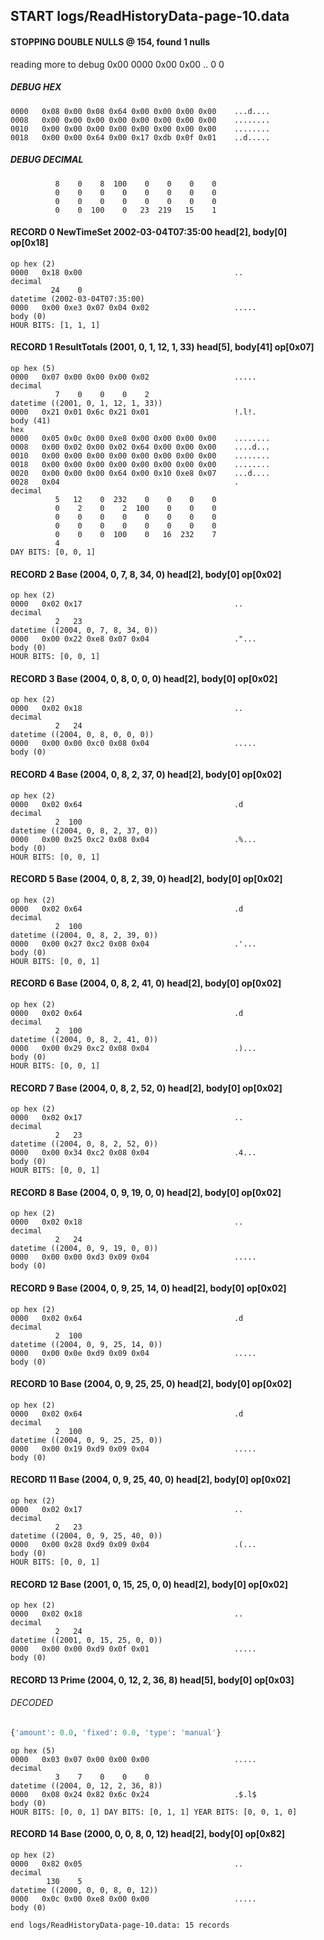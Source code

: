 ## START logs/ReadHistoryData-page-10.data
#### STOPPING DOUBLE NULLS @ 154, found 1 nulls
reading more to debug 0x00
    0000   0x00 0x00                                  ..
              0    0
##### DEBUG HEX
    0000   0x08 0x00 0x08 0x64 0x00 0x00 0x00 0x00    ...d....
    0008   0x00 0x00 0x00 0x00 0x00 0x00 0x00 0x00    ........
    0010   0x00 0x00 0x00 0x00 0x00 0x00 0x00 0x00    ........
    0018   0x00 0x00 0x64 0x00 0x17 0xdb 0x0f 0x01    ..d.....
##### DEBUG DECIMAL
              8    0    8  100    0    0    0    0
              0    0    0    0    0    0    0    0
              0    0    0    0    0    0    0    0
              0    0  100    0   23  219   15    1
#### RECORD 0 NewTimeSet 2002-03-04T07:35:00 head[2], body[0] op[0x18]

    op hex (2)
    0000   0x18 0x00                                  ..
    decimal
             24    0
    datetime (2002-03-04T07:35:00)
    0000   0x00 0xe3 0x07 0x04 0x02                   .....
    body (0)
    HOUR BITS: [1, 1, 1]
#### RECORD 1 ResultTotals (2001, 0, 1, 12, 1, 33) head[5], body[41] op[0x07]

    op hex (5)
    0000   0x07 0x00 0x00 0x00 0x02                   .....
    decimal
              7    0    0    0    2
    datetime ((2001, 0, 1, 12, 1, 33))
    0000   0x21 0x01 0x6c 0x21 0x01                   !.l!.
    body (41)
    hex
    0000   0x05 0x0c 0x00 0xe8 0x00 0x00 0x00 0x00    ........
    0008   0x00 0x02 0x00 0x02 0x64 0x00 0x00 0x00    ....d...
    0010   0x00 0x00 0x00 0x00 0x00 0x00 0x00 0x00    ........
    0018   0x00 0x00 0x00 0x00 0x00 0x00 0x00 0x00    ........
    0020   0x00 0x00 0x00 0x64 0x00 0x10 0xe8 0x07    ...d....
    0028   0x04                                       .
    decimal
              5   12    0  232    0    0    0    0
              0    2    0    2  100    0    0    0
              0    0    0    0    0    0    0    0
              0    0    0    0    0    0    0    0
              0    0    0  100    0   16  232    7
              4
    DAY BITS: [0, 0, 1]
#### RECORD 2 Base (2004, 0, 7, 8, 34, 0) head[2], body[0] op[0x02]

    op hex (2)
    0000   0x02 0x17                                  ..
    decimal
              2   23
    datetime ((2004, 0, 7, 8, 34, 0))
    0000   0x00 0x22 0xe8 0x07 0x04                   ."...
    body (0)
    HOUR BITS: [0, 0, 1]
#### RECORD 3 Base (2004, 0, 8, 0, 0, 0) head[2], body[0] op[0x02]

    op hex (2)
    0000   0x02 0x18                                  ..
    decimal
              2   24
    datetime ((2004, 0, 8, 0, 0, 0))
    0000   0x00 0x00 0xc0 0x08 0x04                   .....
    body (0)

#### RECORD 4 Base (2004, 0, 8, 2, 37, 0) head[2], body[0] op[0x02]

    op hex (2)
    0000   0x02 0x64                                  .d
    decimal
              2  100
    datetime ((2004, 0, 8, 2, 37, 0))
    0000   0x00 0x25 0xc2 0x08 0x04                   .%...
    body (0)
    HOUR BITS: [0, 0, 1]
#### RECORD 5 Base (2004, 0, 8, 2, 39, 0) head[2], body[0] op[0x02]

    op hex (2)
    0000   0x02 0x64                                  .d
    decimal
              2  100
    datetime ((2004, 0, 8, 2, 39, 0))
    0000   0x00 0x27 0xc2 0x08 0x04                   .'...
    body (0)
    HOUR BITS: [0, 0, 1]
#### RECORD 6 Base (2004, 0, 8, 2, 41, 0) head[2], body[0] op[0x02]

    op hex (2)
    0000   0x02 0x64                                  .d
    decimal
              2  100
    datetime ((2004, 0, 8, 2, 41, 0))
    0000   0x00 0x29 0xc2 0x08 0x04                   .)...
    body (0)
    HOUR BITS: [0, 0, 1]
#### RECORD 7 Base (2004, 0, 8, 2, 52, 0) head[2], body[0] op[0x02]

    op hex (2)
    0000   0x02 0x17                                  ..
    decimal
              2   23
    datetime ((2004, 0, 8, 2, 52, 0))
    0000   0x00 0x34 0xc2 0x08 0x04                   .4...
    body (0)
    HOUR BITS: [0, 0, 1]
#### RECORD 8 Base (2004, 0, 9, 19, 0, 0) head[2], body[0] op[0x02]

    op hex (2)
    0000   0x02 0x18                                  ..
    decimal
              2   24
    datetime ((2004, 0, 9, 19, 0, 0))
    0000   0x00 0x00 0xd3 0x09 0x04                   .....
    body (0)

#### RECORD 9 Base (2004, 0, 9, 25, 14, 0) head[2], body[0] op[0x02]

    op hex (2)
    0000   0x02 0x64                                  .d
    decimal
              2  100
    datetime ((2004, 0, 9, 25, 14, 0))
    0000   0x00 0x0e 0xd9 0x09 0x04                   .....
    body (0)

#### RECORD 10 Base (2004, 0, 9, 25, 25, 0) head[2], body[0] op[0x02]

    op hex (2)
    0000   0x02 0x64                                  .d
    decimal
              2  100
    datetime ((2004, 0, 9, 25, 25, 0))
    0000   0x00 0x19 0xd9 0x09 0x04                   .....
    body (0)

#### RECORD 11 Base (2004, 0, 9, 25, 40, 0) head[2], body[0] op[0x02]

    op hex (2)
    0000   0x02 0x17                                  ..
    decimal
              2   23
    datetime ((2004, 0, 9, 25, 40, 0))
    0000   0x00 0x28 0xd9 0x09 0x04                   .(...
    body (0)
    HOUR BITS: [0, 0, 1]
#### RECORD 12 Base (2001, 0, 15, 25, 0, 0) head[2], body[0] op[0x02]

    op hex (2)
    0000   0x02 0x18                                  ..
    decimal
              2   24
    datetime ((2001, 0, 15, 25, 0, 0))
    0000   0x00 0x00 0xd9 0x0f 0x01                   .....
    body (0)

#### RECORD 13 Prime (2004, 0, 12, 2, 36, 8) head[5], body[0] op[0x03]
###### DECODED
```python
{'amount': 0.0, 'fixed': 0.0, 'type': 'manual'}
```
    op hex (5)
    0000   0x03 0x07 0x00 0x00 0x00                   .....
    decimal
              3    7    0    0    0
    datetime ((2004, 0, 12, 2, 36, 8))
    0000   0x08 0x24 0x82 0x6c 0x24                   .$.l$
    body (0)
    HOUR BITS: [0, 0, 1] DAY BITS: [0, 1, 1] YEAR BITS: [0, 0, 1, 0]
#### RECORD 14 Base (2000, 0, 0, 8, 0, 12) head[2], body[0] op[0x82]

    op hex (2)
    0000   0x82 0x05                                  ..
    decimal
            130    5
    datetime ((2000, 0, 0, 8, 0, 12))
    0000   0x0c 0x00 0xe8 0x00 0x00                   .....
    body (0)

`end logs/ReadHistoryData-page-10.data: 15 records`

